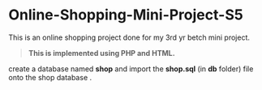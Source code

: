 # Online-Shopping-Mini-Project-S5
This is an online shopping project done for my 3rd yr betch mini project.
>**This is implemented using PHP and HTML.**

create a database named **shop** and import the **shop.sql** (in **db** folder) file onto the shop database .
